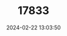 ---
title: "17833"
category: "Poecilia sulphuraria"
draft: false
date: 2024-02-22 13:03:50
languages:
  Spanish; Castilian: ["Molly del Teapa"]
  English: ["Sulphur Molly"]
---